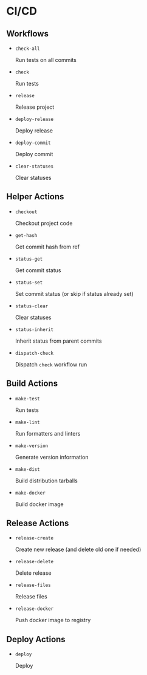 CI/CD
=====


Workflows
---------

- `check-all`

  Run tests on all commits

- `check`

  Run tests

- `release`

  Release project

- `deploy-release`

  Deploy release

- `deploy-commit`

  Deploy commit

- `clear-statuses`

  Clear statuses


Helper Actions
--------------

- `checkout`

  Checkout project code

- `get-hash`

  Get commit hash from ref

- `status-get`

  Get commit status

- `status-set`

  Set commit status (or skip if status already set)

- `status-clear`

  Clear statuses

- `status-inherit`

  Inherit status from parent commits

- `dispatch-check`

  Dispatch `check` workflow run


Build Actions
-------------

- `make-test`

  Run tests

- `make-lint`

  Run formatters and linters

- `make-version`

  Generate version information

- `make-dist`

  Build distribution tarballs

- `make-docker`

  Build docker image



Release Actions
---------------

- `release-create`

  Create new release (and delete old one if needed)

- `release-delete`

  Delete release

- `release-files`

  Release files

- `release-docker`

  Push docker image to registry


Deploy Actions
--------------

- `deploy`

  Deploy
